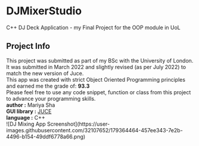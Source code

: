 # DJMixerStudio
C++ DJ Deck Application - my Final Project for the OOP module in UoL

<h2>Project Info</h2>
This project was submitted as part of my BSc with the University of London.
<br>
It was submitted in March 2022 and slightly revised (as per July 2022) to match the new version of Juce.
<br>
This app was created with strict Object Oriented Programming principles and earned me the grade of: <b>93.3</b>
<br>
Please feel free to use any code snippet, function or class from this project to advance your programming skills.
<br>
<b>author :</b> Mariya Sha
<br>
<b>GUI library :</b> <a href="https://juce.com/" target="_blank">JUCE</a>
<br>
<b>language :</b> C++
<br>
![DJ Mixing App Screenshot](https://user-images.githubusercontent.com/32107652/179364464-457ee343-7e2b-4496-b154-49ddf6778a66.png)


